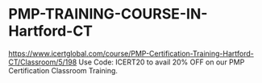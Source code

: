 # PMP-TRAINING-COURSE-IN-Hartford-CT
https://www.icertglobal.com/course/PMP-Certification-Training-Hartford-CT/Classroom/5/198    Use Code: ICERT20 to avail 20% OFF on our PMP Certification Classroom Training.
